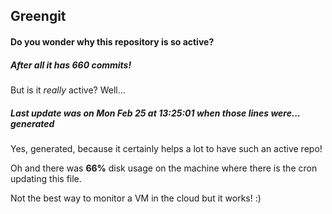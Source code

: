 ## Greengit

#### Do you wonder why this repository is so active?

##### After all it has 660 commits!

But is it *really* active? Well...

##### Last update was on Mon Feb 25 at 13:25:01 when those lines were... generated

Yes, generated, because it certainly helps a lot to have such an active repo!

Oh and there was **66%** disk usage on the machine
where there is the cron updating this file.

Not the best way to monitor a VM in the cloud but it works! :)
